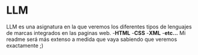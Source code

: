 # LLM

LLM es una asignatura en la que veremos los diferentes tipos de lenguajes de marcas integrados en las paginas web.
-**HTML**
-**CSS**
-**XML**
-**etc...**
Mi readme será más extenso a medida que vaya sabiendo que veremos exactamente ;)

